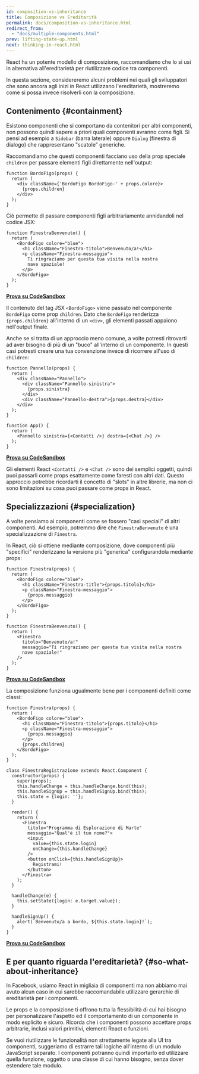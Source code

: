 ```yaml
---
id: composition-vs-inheritance
title: Composizione vs Ereditarità
permalink: docs/composition-vs-inheritance.html
redirect_from:
  - "docs/multiple-components.html"
prev: lifting-state-up.html
next: thinking-in-react.html
---
```


React ha un potente modello di composizione, raccomandiamo che lo si usi in alternativa all'ereditarietà per riutilizzare codice tra componenti.

In questa sezione, considereremo alcuni problemi nei quali gli sviluppatori che sono ancora agli inizi in React utilizzano l'ereditarietà, mostreremo come si possa invece risolverli con la composizione.

## Contenimento {#containment}

Esistono componenti che si comportano da contenitori per altri componenti, non possono quindi sapere a priori quali componenti avranno come figli. Si pensi ad esempio a `Sidebar` (barra laterale) oppure `Dialog` (finestra di dialogo) che rappresentano "scatole" generiche.

Raccomandiamo che questi componenti facciano uso della prop speciale `children` per passare elementi figli direttamente nell'output:

```js{4}
function BordoFigo(props) {
  return (
    <div className={'BordoFigo BordoFigo-' + props.colore}>
      {props.children}
    </div>
  );
}
```

Ciò permette di passare componenti figli arbitrariamente annidandoli nel codice JSX:

```js{4-8}
function FinestraBenvenuto() {
  return (
    <BordoFigo colore="blue">
      <h1 className="Finestra-titolo">Benvenuto/a!</h1>
      <p className="Finestra-messaggio">
        Ti ringraziamo per questa tua visita nella nostra
        nave spaziale!
      </p>
    </BordoFigo>
  );
}
```

**[Prova su CodeSandbox](codesandbox://composition-vs-inheritance/1.js,composition-vs-inheritance/1.css)**

Il contenuto del tag JSX `<BordoFigo>` viene passato nel componente `BordoFigo` come prop `children`. Dato che `BordoFigo` renderizza `{props.children}` all'interno di un `<div>`, gli elementi passati appaiono nell'output finale.

Anche se si tratta di un approccio meno comune, a volte potresti ritrovarti ad aver bisogno di più di un "buco" all'interno di un componente. In questi casi potresti creare una tua convenzione invece di ricorrere all'uso di `children`:

```js{5,7,14}
function Pannello(props) {
  return (
    <div className="Pannello">
      <div className="Pannello-sinistra">
        {props.sinistra}
      </div>
      <div className="Pannello-destra">{props.destra}</div>
    </div>
  );
}

function App() {
  return (
    <Pannello sinistra={<Contatti />} destra={<Chat />} />
  );
}
```

**[Prova su CodeSandbox](codesandbox://composition-vs-inheritance/2.js,composition-vs-inheritance/2.css)**


Gli elementi React `<Contatti />` e `<Chat />` sono dei semplici oggetti, quindi puoi passarli come props esattamente come faresti con altri dati. Questo approccio potrebbe ricordarti il concetto di "slots" in altre librerie, ma non ci sono limitazioni su cosa puoi passare come props in React.

## Specializzazioni {#specialization}

A volte pensiamo ai componenti come se fossero "casi speciali" di altri componenti. Ad esempio, potremmo dire che `FinestraBenvenuto` è una specializzazione di `Finestra`.

In React, ciò si ottiene mediante composizione, dove componenti più "specifici" renderizzano la versione più "generica" configurandola mediante props:

```js{4,6,15,16}
function Finestra(props) {
  return (
    <BordoFigo colore="blue">
      <h1 className="Finestra-title">{props.titolo}</h1>
      <p className="Finestra-messaggio">
        {props.messaggio}
      </p>
    </BordoFigo>
  );
}

function FinestraBenvenuto() {
  return (
    <Finestra
      titolo="Benvenuto/a!"
      messaggio="Ti ringraziamo per questa tua visita nella nostra
      nave spaziale!"
    />
  );
}
```

**[Prova su CodeSandbox](codesandbox://composition-vs-inheritance/3.js,composition-vs-inheritance/3.css)**


La composizione funziona ugualmente bene per i componenti definiti come classi:

```js{8,26-32}
function Finestra(props) {
  return (
    <BordoFigo colore="blue">
      <h1 className="Finestra-titolo">{props.titolo}</h1>
      <p className="Finestra-messaggio">
        {props.messaggio}
      </p>
      {props.children}
    </BordoFigo>
  );
}

class FinestraRegistrazione extends React.Component {
  constructor(props) {
    super(props);
    this.handleChange = this.handleChange.bind(this);
    this.handleSignUp = this.handleSignUp.bind(this);
    this.state = {login: ''};
  }

  render() {
    return (
      <Finestra
        titolo="Programma di Esplorazione di Marte"
        messaggio="Qual'è il tuo nome?">
        <input
          value={this.state.login}
          onChange={this.handleChange}
        />
        <button onClick={this.handleSignUp}>
          Registrami!
        </button>
      </Finestra>
    );
  }

  handleChange(e) {
    this.setState({login: e.target.value});
  }

  handleSignUp() {
    alert(`Benvenuto/a a bordo, ${this.state.login}!`);
  }
}
```

**[Prova su CodeSandbox](codesandbox://composition-vs-inheritance/4.js,composition-vs-inheritance/4.css)**


## E per quanto riguarda l'ereditarietà? {#so-what-about-inheritance}

In Facebook, usiamo React in migliaia di componenti ma non abbiamo mai avuto alcun caso in cui sarebbe raccomandabile utilizzare gerarchie di ereditarietà per i componenti.

Le props e la composizione ti offrono tutta la flessibilità di cui hai bisogno per personalizzare l'aspetto ed il comportamento di un componente in modo esplicito e sicuro. Ricorda che i componenti possono accettare props arbitrarie, inclusi valori primitivi, elementi React o funzioni.

Se vuoi riutilizzare le funzionalità non strettamente legate alla UI tra componenti, suggeriamo di estrarre tali logiche all'interno di un modulo JavaScript separato. I componenti potranno quindi importarlo ed utilizzare quella funzione, oggetto o una classe di cui hanno bisogno, senza dover estendere tale modulo.
